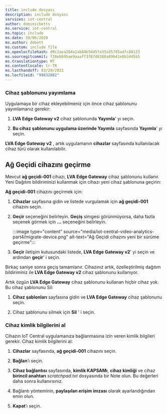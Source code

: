 ```yaml
---
title: include dosyası
description: include dosyası
services: iot-central
author: dominicbetts
ms.service: iot-central
ms.topic: include
ms.date: 10/06/2020
ms.author: dobett
ms.custom: include file
ms.openlocfilehash: d9c2aea284a2ab84b5d45fe35a35785adfc88123
ms.sourcegitcommit: f28ebb95ae9aaaff3f87d8388a09b41e0b3445b5
ms.translationtype: MT
ms.contentlocale: tr-TR
ms.lasthandoff: 03/29/2021
ms.locfileid: "99832082"
---
```

### <a name="publish-the-device-template"></a>Cihaz şablonunu yayımlama

Uygulamaya bir cihaz ekleyebilmeniz için önce cihaz şablonunu yayımlamanız gerekir:

1. **LVA Edge Gateway v2** cihaz şablonunda **Yayımla**' yı seçin.

1. **Bu cihaz şablonunu uygulama üzerinde Yayımla** sayfasında **Yayımla**' yı seçin.

**LVA Edge Gateway v2** , artık uygulamanın **cihazlar** sayfasında kullanılacak cihaz türü olarak kullanılabilir.

## <a name="migrate-the-gateway-device"></a>Ağ Geçidi cihazını geçirme

Mevcut **ağ geçidi-001** cihazı, **LVA Edge Gateway** cihaz şablonunu kullanır. Yeni Dağıtım bildiriminizi kullanmak için cihazı yeni cihaz şablonuna geçirin:

**Ağ geçidi-001** cihazını geçirmek için:

1. **Cihazlar** sayfasına gidin ve listede vurgulamak için **ağ geçidi-001** cihazını seçin.

1. **Geçir** seçeneğini belirleyin. **Geçiş** simgesi görünmüyorsa, daha fazla seçenek görmek için **...** seçeneğini belirleyin.

    :::image type="content" source="media/iot-central-video-analytics-part4/migrate-device.png" alt-text="Ağ Geçidi cihazını yeni bir sürüme geçirme":::

1. **Geçir** iletişim kutusundaki listede, **LVA Edge Gateway v2**' yi seçin ve ardından **geçir**' i seçin.

Birkaç saniye sonra geçiş tamamlanır. Cihazınız artık, özelleştirilmiş dağıtım bildiriminiz ile **LVA Edge Gateway v2** cihaz şablonunu kullanıyor.

Artık özgün **LVA Edge Gateway** cihaz şablonunu kullanan hiçbir cihaz yok. Bu cihaz şablonunu Sil:

1. **Cihaz şablonları** sayfasına gidin ve **LVA Edge Gateway** cihaz şablonunu seçin.

1. Cihaz şablonunu silmek için **Sil** ' i seçin.

### <a name="get-the-device-credentials"></a>Cihaz kimlik bilgilerini al

Cihazın IoT Central uygulamanıza bağlanmasına izin veren kimlik bilgileri gerekir. Cihaz kimlik bilgilerini al:

1. **Cihazlar** sayfasında, **ağ geçidi-001** cihazını seçin.

1. **Bağlan**’ı seçin.

1. **Cihaz bağlantısı** sayfasında, **kimlik KAPSAMı**, **cihaz kimliği** ve cihaz **birincil anahtarı** *scratchpad.txt* dosyasında bir Note olun. Bu değerleri daha sonra kullanırsınız.

1. Bağlantı yönteminin, **paylaşılan erişim imzası** olarak ayarlandığından emin olun.

1. **Kapat**’ı seçin.

